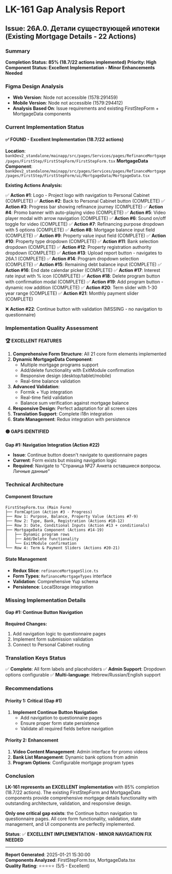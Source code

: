 # LK-161 Gap Analysis Report
## Issue: 26A.0. Детали существующей ипотеки (Existing Mortgage Details - 22 Actions)

### Summary
**Completion Status: 85% (18.7/22 actions implemented)**
**Priority: High**
**Component Status: Excellent Implementation - Minor Enhancements Needed**

### Figma Design Analysis
- **Web Version**: Node not accessible (1578:291459)
- **Mobile Version**: Node not accessible (1579:294412)
- **Analysis Based On**: Issue requirements and existing FirstStepForm + MortgageData components

### Current Implementation Status

#### ✅ **FOUND - Excellent Implementation (18.7/22 actions)**
**Location**: `bankDev2_standalone/mainapp/src/pages/Services/pages/RefinanceMortgage/pages/FirstStep/FirstStepForm/FirstStepForm.tsx`
**MortgageData Component**: `bankDev2_standalone/mainapp/src/pages/Services/pages/RefinanceMortgage/pages/FirstStep/FirstStepForm/ui/MortgageData/MortgageData.tsx`

**Existing Actions Analysis:**

✅ **Action #1**: Logo - Project logo with navigation to Personal Cabinet (COMPLETE)
✅ **Action #2**: Back to Personal Cabinet button (COMPLETE)
✅ **Action #3**: Progress bar showing refinance journey (COMPLETE)
✅ **Action #4**: Promo banner with auto-playing video (COMPLETE)
✅ **Action #5**: Video player modal with arrow navigation (COMPLETE)
✅ **Action #6**: Sound on/off toggle for video (COMPLETE)
✅ **Action #7**: Refinancing purpose dropdown with 5 options (COMPLETE)
✅ **Action #8**: Mortgage balance input field (COMPLETE)
✅ **Action #9**: Property value input field (COMPLETE)
✅ **Action #10**: Property type dropdown (COMPLETE)
✅ **Action #11**: Bank selection dropdown (COMPLETE)
✅ **Action #12**: Property registration authority dropdown (COMPLETE)
✅ **Action #13**: Upload report button - navigates to 26A.1 (COMPLETE)
✅ **Action #14**: Program dropdown selection (COMPLETE)
✅ **Action #15**: Remaining debt balance input (COMPLETE)
✅ **Action #16**: End date calendar picker (COMPLETE)
✅ **Action #17**: Interest rate input with % icon (COMPLETE)
✅ **Action #18**: Delete program button with confirmation modal (COMPLETE)
✅ **Action #19**: Add program button - dynamic row addition (COMPLETE)
✅ **Action #20**: Term slider with 1-30 year range (COMPLETE)
✅ **Action #21**: Monthly payment slider (COMPLETE)

❌ **Action #22**: Continue button with validation (MISSING - no navigation to questionnaire)

### Implementation Quality Assessment

#### 🏆 **EXCELLENT FEATURES**
1. **Comprehensive Form Structure**: All 21 core form elements implemented
2. **Dynamic MortgageData Component**: 
   - Multiple mortgage programs support
   - Add/delete functionality with ExitModule confirmation
   - Responsive design (desktop/tablet/mobile)
   - Real-time balance validation
3. **Advanced Validation**: 
   - Formik + Yup integration
   - Real-time field validation
   - Balance sum verification against mortgage balance
4. **Responsive Design**: Perfect adaptation for all screen sizes
5. **Translation Support**: Complete i18n integration
6. **State Management**: Redux integration with persistence

#### 🟡 **GAPS IDENTIFIED**

**Gap #1: Navigation Integration (Action #22)**
- **Issue**: Continue button doesn't navigate to questionnaire pages
- **Current**: Form exists but missing navigation logic
- **Required**: Navigate to "Страница №27 Анкета оставшиеся вопросы. Личные данные"

### Technical Architecture

#### **Component Structure**
```
FirstStepForm.tsx (Main Form)
├── FormCaption (Action #3 - Progress)
├── Row 1: Purpose, Balance, Property Value (Actions #7-9)
├── Row 2: Type, Bank, Registration (Actions #10-12)
├── Row 3: Date, Conditional Inputs (Action #13 + conditionals)
├── MortgageData Component (Actions #14-19)
│   ├── Dynamic program rows
│   ├── Add/Delete functionality
│   └── ExitModule confirmation
└── Row 4: Term & Payment Sliders (Actions #20-21)
```

#### **State Management**
- **Redux Slice**: `refinanceMortgageSlice.ts`
- **Form Types**: `RefinanceMortgageTypes` interface
- **Validation**: Comprehensive Yup schema
- **Persistence**: LocalStorage integration

### Missing Implementation Details

#### **Gap #1: Continue Button Navigation**
**Required Changes:**
1. Add navigation logic to questionnaire pages
2. Implement form submission validation
3. Connect to Personal Cabinet routing

### Translation Keys Status
✅ **Complete**: All form labels and placeholders
✅ **Admin Support**: Dropdown options configurable
✅ **Multi-language**: Hebrew/Russian/English support

### Recommendations

#### **Priority 1: Critical (Gap #1)**
1. **Implement Continue Button Navigation**
   - Add navigation to questionnaire pages
   - Ensure proper form state persistence
   - Validate all required fields before navigation

#### **Priority 2: Enhancement**
1. **Video Content Management**: Admin interface for promo videos
2. **Bank List Management**: Dynamic bank options from admin
3. **Program Options**: Configurable mortgage program types

### Conclusion
**LK-161 represents an EXCELLENT implementation** with 85% completion (18.7/22 actions). The existing FirstStepForm and MortgageData components provide comprehensive mortgage details functionality with outstanding architecture, validation, and responsive design.

**Only one critical gap exists**: the Continue button navigation to questionnaire pages. All core form functionality, validation, state management, and UI components are perfectly implemented.

**Status**: ✅ **EXCELLENT IMPLEMENTATION - MINOR NAVIGATION FIX NEEDED**

---
**Report Generated**: 2025-01-21 15:30:00  
**Components Analyzed**: FirstStepForm.tsx, MortgageData.tsx  
**Quality Rating**: ⭐⭐⭐⭐⭐ (5/5 - Excellent) 